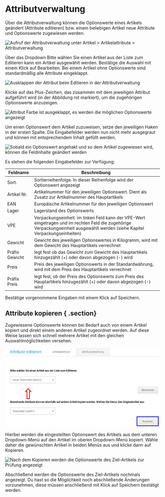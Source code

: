 # Attributverwaltung 

Über die Attributverwaltung können die Optionswerte eines Artikels geändert \(Attribute editieren\) bzw. einem beliebigen Artikel neue Attribute und Optionswerte zugewiesen werden.

![](Bilder/Attributverwaltung.png "Aufruf der Attributverwaltung unter Artikel >
      Artikelattribute > Attributverwaltung")

Über das Dropdown Bitte wählen Sie einen Artikel aus der Liste zum Editieren kann ein Artikel ausgewählt werden. Bestätige die Auswahl mit einem Klick auf Bearbeiten. Bei einem Artikel ohne Optionswerte sind standardmäßig alle Attribute eingeklappt.

![](Bilder/AttributeEditieren.png "Ausklappen der Attribut beim Editieren in der
      Attributverwaltung")

Klicke auf das Plus-Zeichen, das zusammen mit dem jeweiligen Attribut aufgeführt wird \(in der Abbildung rot markiert\), um die zugehörigen Optionswerte anzuzeigen.

![](Bilder/AttributeEditieren_.png "Attribut Farbe ist ausgeklappt, es werden die
      möglichen Optionswerte angezeigt")

Um einen Optionswert dem Artikel zuzuweisen, setze den jeweiligen Haken in der ersten Spalte. Die Eingabefelder werden nun nicht mehr ausgegraut und können mit entsprechendem Inhalt gefüllt werden.

![](Bilder/AttributeEditieren_Optionswert.png "Sobald ein Optionswert angehakt und so dem Artikel zugewiesen
      wird, können die Feldinhalte geändert werden")

Es stehen die folgenden Eingabefelder zur Verfügung:

|Feldname|Beschreibung|
|--------|------------|
|Sort.|Sortierreihenfolge. In dieser Reihenfolge wird der Optionswert angezeigt|
|Artikel Nr.|Artikelnummer für den jeweiligen Optionswert. Dient als Zusatz zur Artikelnummer des Hauptartikels|
|EAN|Europäische Artikelnummer für den jeweiligen Optionswert|
|Lager|Lagerstand des Optionswerts|
|VPE|Verpackungseinheit. im linken Feld kann der VPE-Wert eingetragen und im rechten Feld die zugehörige Verpackungseinheit ausgewählt werden \(siehe Kapitel Verpackungseinheiten\)|
|Gewicht|Gewicht des jeweiligen Optionswertes in Kilogramm, wird mit dem Gewicht des Hauptartikels verrechnet|
|Präfix Gewicht|legt fest ob das Gewicht zum Gewicht des Hauptartikels hinzugezählt \(+\) oder davon abgezogen \(-\) wird|
|Preis|Preis des jeweiligen Optionswerts in der Standardwährung, wird mit dem Preis des Hauptartikels verrechnet|
|Präfix Preis|legt fest, ob der Preis des Optionswerts zum Preis des Hauptartikels hinzugezählt \(+\) oder davon abgezogen \(-\) wird|

Bestätige vorgenommene Eingaben mit einem Klick auf Speichern.

## Attribute kopieren { .section}

Zugewiesene Optionswerte können bei Bedarf auch von einem Artikel kopiert und direkt einem anderen Artikel zugeordnet werden. Auf diese Weise lassen sich schnell mehrere Artikel mit den gleichen Auswahlmöglichkeiten versehen.

![](Bilder/AttributeKopieren_.png "Kopieren der Optionswerte")

Hierbei werden die eingestellten Optionswert des Artikels aus dem unteren Dropdown-Menü auf den Artikel im oberen Dropdown-Menü kopiert. Wähle daher die gewünschten Artikel in beiden Menüs aus und klicke dann auf Kopieren.

![](Bilder/AttributeKopiert.png "Nach dem Kopieren werden die Optionswerte des Ziel-Artikels zur
        Prüfung angezeigt")

Abschließend werden die Optionswerte des Ziel-Artikels nochmals angezeigt. Du hast so die Möglichkeit noch abschließende Änderungen vorzunehmen, diese müssen anschließend mit Klick auf Speichern bestätigt werden.



